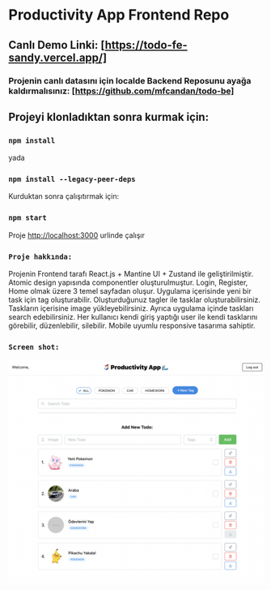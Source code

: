 # Productivity App Frontend Repo

## Canlı Demo Linki: [https://todo-fe-sandy.vercel.app/]

### Projenin canlı datasını için localde Backend Reposunu ayağa kaldırmalısınız: [https://github.com/mfcandan/todo-be]

## Projeyi klonladıktan sonra kurmak için:

### `npm install`
yada
### `npm install --legacy-peer-deps`

Kurduktan sonra çalışıtırmak için:

### `npm start`

Proje [http://localhost:3000](http://localhost:3000) urlinde çalışır

### `Proje hakkında:`

Projenin Frontend tarafı React.js + Mantine UI + Zustand ile geliştirilmiştir. Atomic design yapısında componentler oluşturulmuştur. Login, Register, Home olmak üzere 3 temel sayfadan oluşur. Uygulama içerisinde yeni bir task için tag oluşturabilir. Oluşturduğunuz tagler ile tasklar oluşturabilirsiniz. Taskların içerisine image yükleyebilirsiniz. Ayrıca uygulama içinde taskları search edebilirsiniz. Her kullanıcı kendi giriş yaptığı user ile kendi tasklarını görebilir, düzenlebilir, silebilir. Mobile uyumlu responsive tasarıma sahiptir.

### `Screen shot:`
![Screenshot](/screenshots/1.png)
